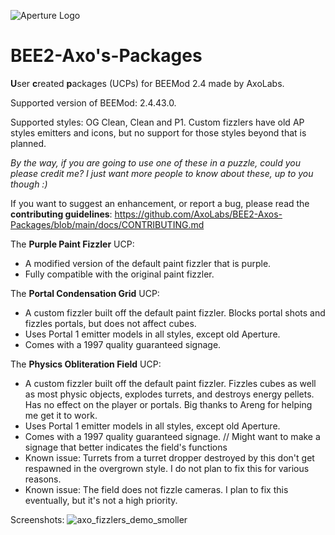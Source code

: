 ![Aperture Logo](https://user-images.githubusercontent.com/125143965/220541079-69ccdb9b-80a6-48a1-8d36-ea79e052e3d2.png)
# BEE2-Axo's-Packages
**U**ser **c**reated **p**ackages (UCPs) for BEEMod 2.4 made by AxoLabs.

Supported version of BEEMod: 2.4.43.0.

Supported styles: OG Clean, Clean and P1. Custom fizzlers have old AP styles emitters and icons, but no support for those styles beyond that is planned.

*By the way, if you are going to use one of these in a puzzle, could you please credit me? I just want more people to know about these, up to you though :)*

If you want to suggest an enhancement, or report a bug, please read the **contributing guidelines**: https://github.com/AxoLabs/BEE2-Axos-Packages/blob/main/docs/CONTRIBUTING.md

The **Purple Paint Fizzler** UCP: 
- A modified version of the default paint fizzler that is purple.
- Fully compatible with the original paint fizzler.

The **Portal Condensation Grid** UCP: 
- A custom fizzler built off the default paint fizzler. Blocks portal shots and fizzles portals, but does not affect cubes. 
- Uses Portal 1 emitter models in all styles, except old Aperture. 
- Comes with a 1997 quality guaranteed signage.

The **Physics Obliteration Field** UCP: 
- A custom fizzler built off the default paint fizzler. Fizzles cubes as well as most physic objects, explodes turrets, and destroys energy pellets. Has no effect on the player or portals. Big thanks to Areng for helping me get it to work. 
- Uses Portal 1 emitter models in all styles, except old Aperture. 
- Comes with a 1997 quality guaranteed signage. // Might want to make a signage that better indicates the field's functions
- Known issue: Turrets from a turret dropper destroyed by this don't get respawned in the overgrown style. I do not plan to fix this for various reasons.
- Known issue: The field does not fizzle cameras. I plan to fix this eventually, but it's not a high priority.

Screenshots:
![axo_fizzlers_demo_smoller](https://user-images.githubusercontent.com/125143965/220136513-fb76add1-c7e7-4b71-a272-30cf598dffa5.png)
